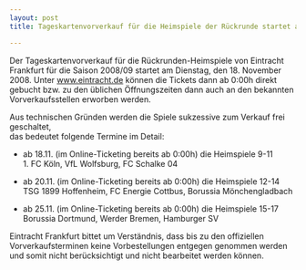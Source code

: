 ```yaml
---
layout: post
title: Tageskartenvorverkauf für die Heimspiele der Rückrunde startet am 18. November

---
```


Der Tageskartenvorverkauf für die Rückrunden-Heimspiele von Eintracht Frankfurt für die Saison 2008/09 startet am Dienstag, den 18. November 2008. Unter www.eintracht.de können die Tickets dann ab 0:00h direkt gebucht bzw. zu den üblichen Öffnungszeiten dann auch an den bekannten Vorverkaufsstellen erworben werden.

Aus technischen Gründen werden die Spiele sukzessive zum Verkauf frei geschaltet,  
das bedeutet folgende Termine im Detail:

*   ab 18.11. (im Online-Ticketing bereits ab 0:00h) die Heimspiele 9-11  
    1\. FC Köln, VfL Wolfsburg, FC Schalke 04  
    
*   ab 20.11. (im Online-Ticketing bereits ab 0:00h) die Heimspiele 12-14  
    TSG 1899 Hoffenheim, FC Energie Cottbus, Borussia Mönchengladbach  
    
*   ab 25.11. (im Online-Ticketing bereits ab 0:00h) die Heimspiele 15-17  
    Borussia Dortmund, Werder Bremen, Hamburger SV

Eintracht Frankfurt bittet um Verständnis, dass bis zu den offiziellen Vorverkaufsterminen keine Vorbestellungen entgegen genommen werden und somit nicht berücksichtigt und nicht bearbeitet werden können.
